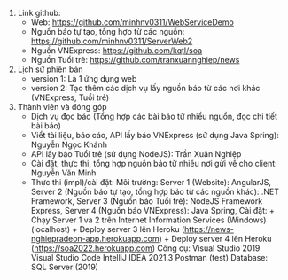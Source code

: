 1. Link github: 
	+ Web: https://github.com/minhnv0311/WebServiceDemo
	+ Nguồn báo tự tạo, tổng hợp từ các nguồn:  https://github.com/minhnv0311/ServerWeb2
	+ Nguồn VNExpress: https://github.com/kqtl/soa
	+ Nguồn Tuổi trẻ: https://github.com/tranxuannghiep/news
2. Lịch sử phiên bản
	+ version 1: Là 1 ứng dụng web
	+ version 2: Tạo thêm các dịch vụ lấy nguồn báo từ các nơi khác (VNExpress, Tuổi trẻ)
3. Thành viên và đóng góp
	+ Dịch vụ đọc báo (Tổng hợp các bài báo từ nhiều nguồn, đọc chi tiết bài báo)
	+ Viểt tài liệu, báo cáo, API lấy báo VNExpress (sử dụng Java Spring): Nguyễn Ngọc Khánh
	+ API lấy báo Tuổi trẻ (sử dụng NodeJS): Trần Xuân Nghiệp
	+ Cài đặt, thực thi, tổng hợp nguồn báo từ nhiều nơi gửi về cho client: Nguyễn Văn Minh
	+ Thực thi (impl)/cài đặt: 
		Môi trường: 
			Server 1 (Website): AngularJS, 
			Server 2 (Nguồn báo tự tạo, tổng hợp báo từ các nguồn khác): .NET Framework, 
			Server 3 (Nguồn báo Tuổi trẻ): NodeJS Framework Express, 
			Server 4 (Nguồn báo VNExpress): Java Spring,
		Cài đặt: 
			+ Chạy Server 1 và 2 trên Internet Information Services (Windows) (localhost)
			+ Deploy server 3 lên Heroku (https://news-nghiepradeon-app.herokuapp.com)
			+ Deploy server 4 lên Heroku (https://soa2022.herokuapp.com)
		Công cụ: 
			Visual Studio 2019
			Visual Studio Code
			IntelliJ IDEA 2021.3
			Postman (test)
			Database: SQL Server (2019)

